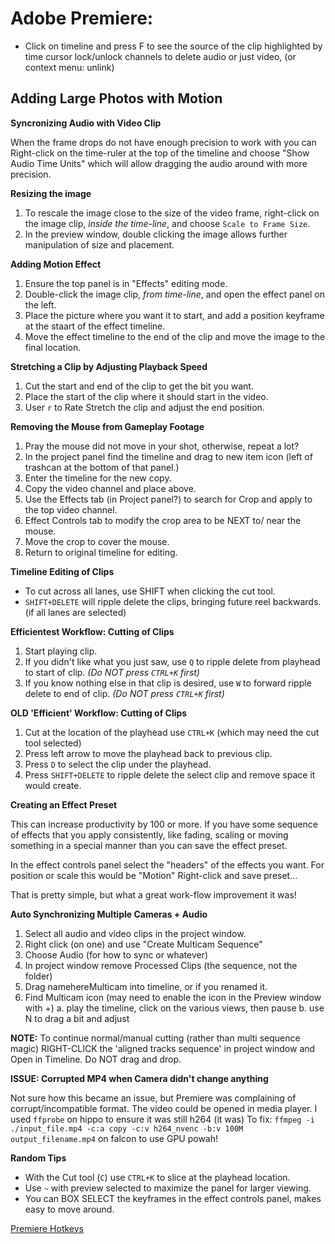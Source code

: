 # Adobe Premiere:
- Click on timeline and press F to see the source of the clip highlighted by time cursor lock/unlock channels to delete audio or just video, (or context menu: unlink)


## Adding Large Photos with Motion

**Syncronizing Audio with Video Clip**

When the frame drops do not have enough precision to work with you can Right-click on the time-ruler at the top of the timeline and choose "Show Audio Time Units" which will allow dragging the audio around with more precision.

**Resizing the image**

1. To rescale the image close to the size of the video frame, right-click on the image clip, _inside the time-line_, and choose `Scale to Frame Size`.
2. In the preview window, double clicking the image allows further manipulation of size and placement.

**Adding Motion Effect** 

1. Ensure the top panel is in "Effects" editing mode.
2. Double-click the image clip, _from time-line_, and open the effect panel on the left.
3. Place the picture where you want it to start, and add a position keyframe at the staart of the effect timeline.
4. Move the effect timeline to the end of the clip and move the image to the final location.

**Stretching a Clip by Adjusting Playback Speed**

1. Cut the start and end of the clip to get the bit you want.
2. Place the start of the clip where it should start in the video.
3. User `r` to Rate Stretch the clip and adjust the end position.

**Removing the Mouse from Gameplay Footage**

1. Pray the mouse did not move in your shot, otherwise, repeat a lot?
2. In the project panel find the timeline and drag to new item icon (left of trashcan at the bottom of that panel.)
3. Enter the timeline for the new copy.
4. Copy the video channel and place above.
5. Use the Effects tab (in Project panel?) to search for Crop and apply to the top video channel.
6. Effect Controls tab to modify the crop area to be NEXT to/ near the mouse.
7. Move the crop to cover the mouse.
8. Return to original timeline for editing.

**Timeline Editing of Clips**

- To cut across all lanes, use SHIFT when clicking the cut tool.
- `SHIFT+DELETE` will ripple delete the clips, bringing future reel backwards. (if all lanes are selected) 

**Efficientest Workflow: Cutting of Clips**
1. Start playing clip.
2. If you didn't like what you just saw, use `Q` to ripple delete from playhead to start of clip. _(Do NOT press `CTRL+K` first)_
3. If you know nothing else in that clip is desired, use `W` to forward ripple delete to end of clip. _(Do NOT press `CTRL+K` first)_

**OLD 'Efficient' Workflow: Cutting of Clips**

1. Cut at the location of the playhead use `CTRL+K` (which may need the cut tool selected)
2. Press left arrow to move the playhead back to previous clip.
3. Press `D` to select the clip under the playhead.
4. Press `SHIFT+DELETE` to ripple delete the select clip and remove space it would create.

**Creating an Effect Preset**

This can increase productivity by 100 or more. If you have some sequence of effects that you apply consistently, like fading, scaling or moving something in a special manner than you can save the effect preset.

In the effect controls panel select the "headers" of the effects you want. For position or scale this would be "Motion"
Right-click and save preset...

That is pretty simple, but what a great work-flow improvement it was!

**Auto Synchronizing Multiple Cameras + Audio**

1. Select all audio and video clips in the project window.
2. Right click (on one) and use "Create Multicam Sequence"
3. Choose Audio (for how to sync or whatever)
4. In project window remove Processed Clips (the sequence, not the folder)
5. Drag namehereMulticam into timeline, or if you renamed it.
6. Find Multicam icon (may need to enable the icon in the Preview window with +)
  a. play the timeline, click on the various views, then pause
  b. use N to drag a bit and adjust
  
**NOTE:** To continue normal/manual cutting (rather than multi sequence magic) RIGHT-CLICK the 'aligned tracks sequence' in project window and Open in Timeline. Do NOT drag and drop.


**ISSUE: Corrupted MP4 when Camera didn't change anything**

Not sure how this became an issue, but Premiere was complaining of corrupt/incompatible format. The video could be opened in media player.
I used `ffprobe` on hippo to ensure it was still h264 (it was)
To fix: `ffmpeg -i ./input_file.mp4 -c:a copy -c:v h264_nvenc -b:v 100M output_filename.mp4` on falcon to use GPU powah!


**Random Tips**

- With the Cut tool (`C`) use `CTRL+K` to slice at the playhead location.
- Use `~` with preview selected to maximize the panel for larger viewing.
- You can BOX SELECT the keyframes in the effect controls panel, makes easy to move around.

[Premiere Hotkeys](https://helpx.adobe.com/premiere-pro/using/default-keyboard-shortcuts.html)

